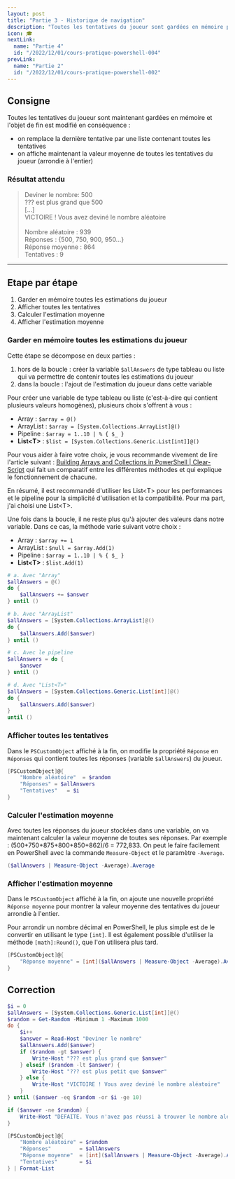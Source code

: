 ```yaml
---
layout: post
title: "Partie 3 - Historique de navigation"
description: "Toutes les tentatives du joueur sont gardées en mémoire pour pouvoir afficher plus d'informations sur la partie"
icon: 🎓
nextLink:
  name: "Partie 4"
  id: "/2022/12/01/cours-pratique-powershell-004"
prevLink:
  name: "Partie 2"
  id: "/2022/12/01/cours-pratique-powershell-002"
---
```


## Consigne

Toutes les tentatives du joueur sont maintenant gardées en mémoire et l'objet de fin est modifié en conséquence :

- on remplace la dernière tentative par une liste contenant toutes les tentatives
- on affiche maintenant la valeur moyenne de toutes les tentatives du joueur (arrondie à l'entier)

### Résultat attendu

> Deviner le nombre: 500\
> ??? est plus grand que 500\
> [...]\
> VICTOIRE ! Vous avez deviné le nombre aléatoire\
> \
> Nombre aléatoire : 939\
> Réponses         : {500, 750, 900, 950...}\
> Réponse moyenne  : 864\
> Tentatives       : 9

---

## Etape par étape

1. Garder en mémoire toutes les estimations du joueur
2. Afficher toutes les tentatives
3. Calculer l'estimation moyenne
4. Afficher l'estimation moyenne

### Garder en mémoire toutes les estimations du joueur

Cette étape se décompose en deux parties :

1. hors de la boucle : créer la variable `$allAnswers` de type tableau ou liste qui va permettre de contenir toutes les estimations du joueur
2. dans la boucle : l'ajout de l'estimation du joueur dans cette variable

Pour créer une variable de type tableau ou liste (c'est-à-dire qui contient plusieurs valeurs homogènes), plusieurs choix s'offrent à vous :

- Array : `$array = @()`
- ArrayList : `$array = [System.Collections.ArrayList]@()`
- Pipeline : `$array = 1..10 | % { $_ }`
- **List\<T\>** : `$list = [System.Collections.Generic.List[int]]@()`

Pour vous aider à faire votre choix, je vous recommande vivement de lire l'article suivant : [Building Arrays and Collections in PowerShell \| Clear-Script](https://vexx32.github.io/2020/02/15/Building-Arrays-Collections/) qui fait un comparatif entre les différentes méthodes et qui explique le fonctionnement de chacune.

En résumé, il est recommandé d'utiliser les List\<T\> pour les performances et le pipeline pour la simplicité d'utilisation et la compatibilité. Pour ma part, j'ai choisi une List\<T\>.

Une fois dans la boucle, il ne reste plus qu'à ajouter des valeurs dans notre variable. Dans ce cas, la méthode varie suivant votre choix :

- Array : `$array += 1`
- ArrayList : `$null = $array.Add(1)`
- Pipeline : `$array = 1..10 | % { $_ }`
- **List\<T\>** : `$list.Add(1)`

```powershell
# a. Avec "Array"
$allAnswers = @()
do {
    $allAnswers += $answer
} until ()

# b. Avec "ArrayList"
$allAnswers = [System.Collections.ArrayList]@()
do {
    $allAnswers.Add($answer)
} until ()

# c. Avec le pipeline
$allAnswers = do {
    $answer
} until ()

# d. Avec "List<T>"
$allAnswers = [System.Collections.Generic.List[int]]@()
do {
    $allAnswers.Add($answer)
}
until ()
```

### Afficher toutes les tentatives

Dans le `PSCustomObject` affiché à la fin, on modifie la propriété `Réponse` en `Réponses` qui contient toutes les réponses (variable `$allAnswers`) du joueur.

```powershell
[PSCustomObject]@{
    "Nombre aléatoire"  = $random
    "Réponses" = $allAnswers
    "Tentatives"   = $i
}
```

### Calculer l'estimation moyenne

Avec toutes les réponses du joueur stockées dans une variable, on va maintenant calculer la valeur moyenne de toutes ses réponses. Par exemple : (500+750+875+800+850+862)/6 = 772,833. On peut le faire facilement en PowerShell avec la commande `Measure-Object` et le paramètre `-Average`.

```powershell
($allAnswers | Measure-Object -Average).Average
```

### Afficher l'estimation moyenne

Dans le `PSCustomObject` affiché à la fin, on ajoute une nouvelle propriété `Réponse moyenne` pour montrer la valeur moyenne des tentatives du joueur arrondie à l'entier.

Pour arrondir un nombre décimal en PowerShell, le plus simple est de le convertir en utilisant le type `[int]`. Il est également possible d'utiliser la méthode `[math]:Round()`, que l'on utilisera plus tard.

```powershell
[PSCustomObject]@{
    "Réponse moyenne" = [int]($allAnswers | Measure-Object -Average).Average
}
```

## Correction

```powershell
$i = 0
$allAnswers = [System.Collections.Generic.List[int]]@()
$random = Get-Random -Minimum 1 -Maximum 1000
do {
    $i++
    $answer = Read-Host "Deviner le nombre"
    $allAnswers.Add($answer)
    if ($random -gt $answer) { 
        Write-Host "??? est plus grand que $answer"
    } elseif ($random -lt $answer) {
        Write-Host "??? est plus petit que $answer"
    } else {
        Write-Host "VICTOIRE ! Vous avez deviné le nombre aléatoire"
    }
} until ($answer -eq $random -or $i -ge 10)

if ($answer -ne $random) { 
    Write-Host "DEFAITE. Vous n'avez pas réussi à trouver le nombre aléatoire"
}

[PSCustomObject]@{
    "Nombre aléatoire" = $random
    "Réponses"         = $allAnswers
    "Réponse moyenne"  = [int]($allAnswers | Measure-Object -Average).Average
    "Tentatives"       = $i
} | Format-List
```
